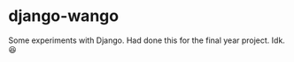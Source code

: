 # django-wango

Some experiments with Django. Had done this for the final year project. Idk. :laughing:
